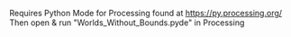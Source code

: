 Requires Python Mode for Processing found at https://py.processing.org/
Then open & run "Worlds_Without_Bounds.pyde" in Processing 
